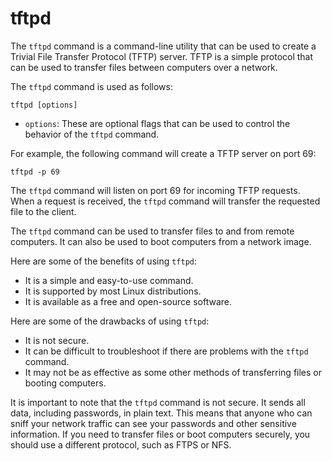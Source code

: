 # tftpd

The `tftpd` command is a command-line utility that can be used to create a Trivial File Transfer Protocol (TFTP) server. TFTP is a simple protocol that can be used to transfer files between computers over a network.

The `tftpd` command is used as follows:

```
tftpd [options]
```

* `options`: These are optional flags that can be used to control the behavior of the `tftpd` command.

For example, the following command will create a TFTP server on port 69:

```
tftpd -p 69
```

The `tftpd` command will listen on port 69 for incoming TFTP requests. When a request is received, the `tftpd` command will transfer the requested file to the client.

The `tftpd` command can be used to transfer files to and from remote computers. It can also be used to boot computers from a network image.

Here are some of the benefits of using `tftpd`:

* It is a simple and easy-to-use command.
* It is supported by most Linux distributions.
* It is available as a free and open-source software.

Here are some of the drawbacks of using `tftpd`:

* It is not secure.
* It can be difficult to troubleshoot if there are problems with the `tftpd` command.
* It may not be as effective as some other methods of transferring files or booting computers.

It is important to note that the `tftpd` command is not secure. It sends all data, including passwords, in plain text. This means that anyone who can sniff your network traffic can see your passwords and other sensitive information. If you need to transfer files or boot computers securely, you should use a different protocol, such as FTPS or NFS.
